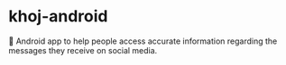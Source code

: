 # khoj-android
📱 Android app to help people access accurate information regarding the messages they receive on social media.
